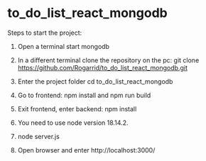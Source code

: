 # to_do_list_react_mongodb

Steps to start the project:

1. Open a terminal start mongodb
   
3. In a different terminal clone the repository on the pc: git clone https://github.com/Rogarrid/to_do_list_react_mongodb.git

4. Enter the project folder cd to_do_list_react_mongodb

5. Go to frontend: npm install and npm run build

6. Exit frontend, enter backend: npm install
  
7. You need to use node version 18.14.2.
  
8. node server.js

9. Open browser and enter http://localhost:3000/
